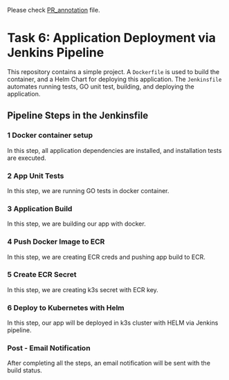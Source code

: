 Please check [PR_annotation](https://github.com/VasylKhytrych/Helm-Jenkins-WP/blob/main/PR_annotaion.md) file.

# Task 6: Application Deployment via Jenkins Pipeline

This repository contains a simple project. A `Dockerfile` is used to build the container, and a Helm Chart for deploying this application. The `Jenkinsfile` automates running tests, GO unit test, building, and deploying the application.

## Pipeline Steps in the Jenkinsfile

### 1 Docker container setup

In this step, all application dependencies are installed, and installation tests are executed.

### 2 App Unit Tests

In this step, we are running GO tests in docker container.

### 3 Application Build

In this step, we are building our app with docker.

### 4 Push Docker Image to ECR

In this step, we are creating ECR creds and pushing app build to ECR.

### 5 Create ECR Secret

In this step, we are creating k3s secret with ECR key.

### 6 Deploy to Kubernetes with Helm

In this step, our app will be deployed in k3s cluster with HELM via Jenkins pipeline.

### Post - Email Notification

After completing all the steps, an email notification will be sent with the build status.